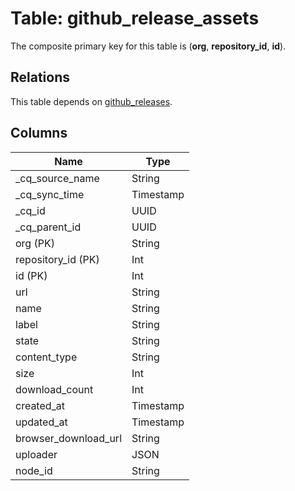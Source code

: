 # Table: github_release_assets

The composite primary key for this table is (**org**, **repository_id**, **id**).

## Relations

This table depends on [github_releases](github_releases).

## Columns

| Name          | Type          |
| ------------- | ------------- |
|_cq_source_name|String|
|_cq_sync_time|Timestamp|
|_cq_id|UUID|
|_cq_parent_id|UUID|
|org (PK)|String|
|repository_id (PK)|Int|
|id (PK)|Int|
|url|String|
|name|String|
|label|String|
|state|String|
|content_type|String|
|size|Int|
|download_count|Int|
|created_at|Timestamp|
|updated_at|Timestamp|
|browser_download_url|String|
|uploader|JSON|
|node_id|String|
